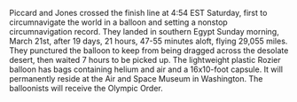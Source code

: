 Piccard and Jones crossed the finish line at 4:54 EST Saturday, first to circumnavigate the world in a balloon and setting a nonstop circumnavigation record.
They landed in southern Egypt Sunday morning, March 21st, after 19 days, 21 hours, 47-55 minutes aloft, flying 29,055 miles.
They punctured the balloon to keep from being dragged across the desolate desert, then waited 7 hours to be picked up.
The lightweight plastic Rozier balloon has bags containing helium and air and a 16x10-foot capsule.
It will permanently reside at the Air and Space Museum in Washington.
The balloonists will receive the Olympic Order.
